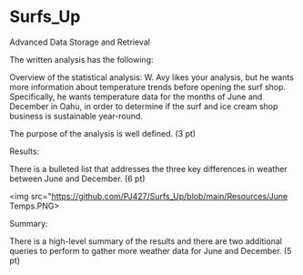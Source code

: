 # Surfs_Up
Advanced Data Storage and Retrieval

The written analysis has the following:

Overview of the statistical analysis:  W. Avy likes your analysis, but he wants more information about temperature trends before opening the surf shop. Specifically, he wants temperature data for the months of June and December in Oahu, in order to determine if the surf and ice cream shop business is sustainable year-round.

The purpose of the analysis is well defined. (3 pt)

Results:

There is a bulleted list that addresses the three key differences in weather between June and December. (6 pt)

<img src="https://github.com/PJ427/Surfs_Up/blob/main/Resources/June Temps.PNG>

Summary:

There is a high-level summary of the results and there are two additional queries to perform to gather more weather data for June and December. (5 pt)
